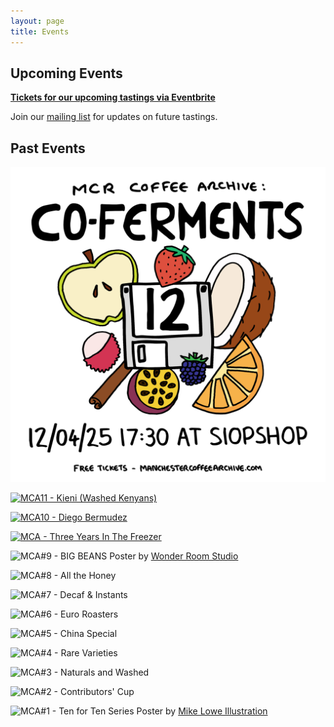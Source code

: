 ```yaml
---
layout: page
title: Events
---
```


## Upcoming Events
[**Tickets for our upcoming tastings via Eventbrite**](https://manchestercoffeearchive.eventbrite.com/)


Join our [mailing list](http://eepurl.com/gaXOT5) for updates on future tastings.


## Past Events
[![MCA12 - Co-ferments](/assets/img/events/mca12_poster_1080px.png)](/lineups/mca12/)

[![MCA11 - Kieni (Washed Kenyans)](/assets/img/events/mca11_poster_final_1080px.png)](/lineups/mca11/)

[![MCA10 - Diego Bermudez](/assets/img/events/mca10_poster_final_1080px.png)](/lineups/mca10/)

[![MCA - Three Years In The Freezer](/assets/img/mca10_poster_2000px.png)](/lineups/3-years/)

![MCA#9 - BIG BEANS](/assets/img/events/mca09poster.jpg) 
Poster by [Wonder Room Studio](https://wwwonderroom.com/)



![MCA#8 - All the Honey](/assets/img/events/mca8poster.jpg)



![MCA#7 - Decaf & Instants](/assets/img/events/mca07poster.jpg)



![MCA#6 - Euro Roasters](/assets/img/events/mca06poster.jpg)



![MCA#5 - China Special](/assets/img/events/mca05poster.jpg)



![MCA#4 - Rare Varieties](/assets/img/events/mca04poster.jpg)



![MCA#3 - Naturals and Washed](/assets/img/events/mca03poster.jpg)



![MCA#2 - Contributors' Cup](/assets/img/events/mca02poster.jpg)



![MCA#1 - Ten for Ten Series](/assets/img/events/mca01poster.jpg) 
Poster by [Mike Lowe Illustration](https://mike-lowe.co.uk/)


